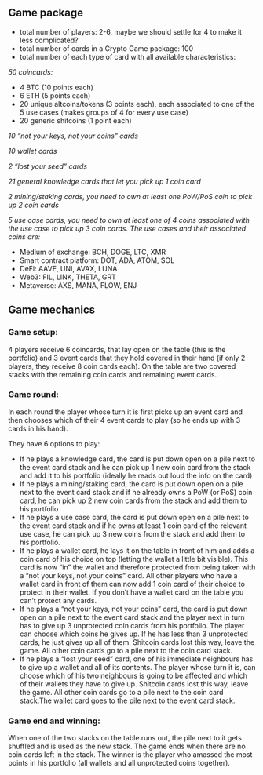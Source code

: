 ## Game package

- total number of players: 2-6, maybe we should settle for 4 to make it less complicated?
- total number of cards in a Crypto Game package: 100
- total number of each type of card with all available characteristics: 

*50 coincards:*

- 4 BTC (10 points each)
- 6 ETH (5 points each)
- 20 unique altcoins/tokens (3 points each), each associated to one of the 5 use cases (makes groups of 4 for every use case)
- 20 generic shitcoins (1 point each)

*10 “not your keys, not your coins” cards* 

*10 wallet cards*

*2 “lost your seed” cards*

*21 general knowledge cards that let you pick up 1 coin card*

*2 mining/staking cards, you need to own at least one PoW/PoS coin to pick up 2 coin cards*

*5 use case cards, you need to own at least one of 4 coins associated with the use case to pick up 3 coin cards. The use cases and their associated coins are:*
- Medium of exchange: BCH, DOGE, LTC, XMR
- Smart contract platform: DOT, ADA, ATOM, SOL
- DeFi: AAVE, UNI, AVAX, LUNA
- Web3: FIL, LINK, THETA, GRT
- Metaverse: AXS, MANA, FLOW, ENJ

## Game mechanics

### Game setup:

4 players receive 6 coincards, that lay open on the table (this is the portfolio) and 3 event cards that they hold covered in their hand (if only 2 players, they receive 8 coin cards each).
On the table are two covered stacks with the remaining coin cards and remaining event cards.

### Game round:

In each round the player whose turn it is first picks up an event card and then chooses which of their 4 event cards to play (so he ends up with 3 cards in his hand). 

They have 6 options to play:

- If he plays a knowledge card, the card is put down open on a pile next to the event card stack and he can pick up 1 new coin card from the stack and add it to his portfolio (ideally he reads out loud the info on the card)
- If he plays a mining/staking card, the card is put down open on a pile next to the event card stack and if he already owns a PoW (or PoS) coin card, he can pick up 2 new coin cards from the stack and add them to his portfolio
- If he plays a use case card, the card is put down open on a pile next to the event card stack and if he owns at least 1 coin card of the relevant use case, he can pick up 3 new coins from the stack and add them to his portfolio.
- If he plays a wallet card, he lays it on the table in front of him and adds a coin card of his choice on top (letting the wallet a little bit visible). This card is now “in” the wallet and therefore protected from being taken with a “not your keys, not your coins” card.
All other players who have a wallet card in front of them can now add 1 coin card of their choice to protect in their wallet. If you don’t have a wallet card on the table you can’t protect any cards.
- If he plays a “not your keys, not your coins” card, the card is put down open on a pile next to the event card stack and the player next in turn has to give up 3 unprotected coin cards from his portfolio. The player can choose which coins he gives up. If he has less than 3 unprotected cards, he just gives up all of them. Shitcoin cards lost this way, leave the game. All other coin cards go to a pile next to the coin card stack.
- If he plays a “lost your seed” card, one of his immediate neighbours has to give up a wallet and all of its contents. The player whose turn it is, can choose which of his two neighbours is going to be affected and which of their wallets they have to give up. Shitcoin cards lost this way, leave the game. All other coin cards go to a pile next to the coin card stack.The wallet card goes to the pile next to the event card stack.

### Game end and winning:

When one of the two stacks on the table runs out, the pile next to it gets shuffled and is used as the new stack. The game ends when there are no coin cards left in the stack. The winner is the player who amassed the most points in his portfolio (all wallets and all unprotected coins together).

